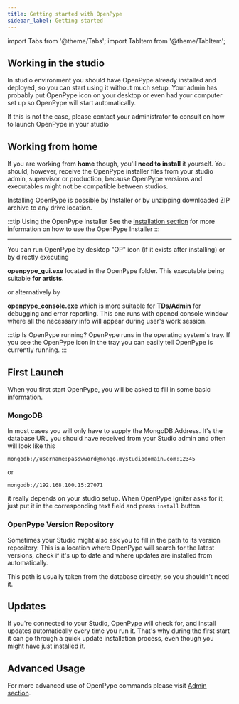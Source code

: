 ```yaml
---
title: Getting started with OpenPype
sidebar_label: Getting started
---
```


import Tabs from '@theme/Tabs';
import TabItem from '@theme/TabItem';



## Working in the studio

In studio environment you should have OpenPype already installed and deployed,  so you can start using it without much setup. Your admin has probably put OpenPype icon on your desktop or even had your computer set up so OpenPype will start automatically.

If this is not the case, please contact your administrator to consult on how to launch OpenPype in your studio

## Working from home

If you are working from **home** though, you'll **need to install** it yourself. You should, however, receive the OpenPype installer files from your studio
admin, supervisor or production, because OpenPype versions and executables might not be compatible between studios.  

Installing OpenPype is possible by Installer or by unzipping downloaded ZIP archive to any drive location.

:::tip Using the OpenPype Installer
See the [Installation section](artist_install.md) for more information on how to use the OpenPype Installer
:::

---

You can run OpenPype by desktop "OP" icon (if it exists after installing) or by directly executing

**openpype_gui.exe** located in the OpenPype folder. This executable being suitable **for artists**.

or alternatively by

**openpype_console.exe** which is more suitable for **TDs/Admin** for debugging and error reporting. This one runs with opened console window where all the necessary info will appear during user's work session.

:::tip Is OpenPype running?
OpenPype runs in the operating system's tray. If you see the OpenPype icon in the tray you can easily tell OpenPype is currently running.
:::



## First Launch


When you first start OpenPype, you will be asked to fill in some basic information.

### MongoDB

In most cases you will only have to supply the MongoDB Address.
It's the database URL you should have received from your Studio admin and often will look like this 

`mongodb://username:passwword@mongo.mystudiodomain.com:12345`

 or

 `mongodb://192.168.100.15:27071`

it really depends on your studio setup. When OpenPype Igniter
asks for it, just put it in the corresponding text field and press `install` button.

### OpenPype Version Repository

Sometimes your Studio might also ask you to fill in the path to its version
repository. This is a location where OpenPype will search for the latest versions, check
if it's up to date and where updates are installed from automatically. 

This path is usually taken from the database directly, so you shouldn't need it. 


## Updates

If you're connected to your Studio, OpenPype will check for, and install updates automatically every time you run it. That's why during the first start it can go through a quick update installation process, even though you might have just installed it. 


## Advanced Usage

For more advanced use of OpenPype commands please visit [Admin section](admin_openpype_commands.md).
